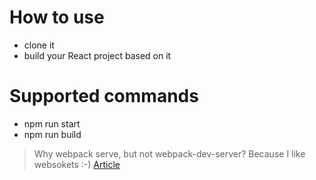 # How to use
* clone it
* build your React project based on it

# Supported commands
* npm run start
* npm run build


> Why webpack serve, but not webpack-dev-server? Because I like websokets :-) 
[Article](https://medium.com/@jeffrey.allen.lewis/development-servers-compared-webpack-dev-server-vs-webpack-serve-no-its-not-missing-an-r-745fc5f78c0a)